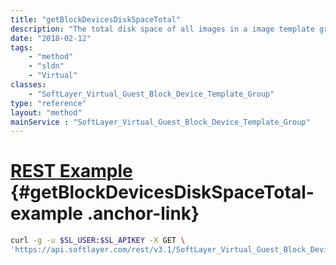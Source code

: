 ```yaml
---
title: "getBlockDevicesDiskSpaceTotal"
description: "The total disk space of all images in a image template group."
date: "2018-02-12"
tags:
    - "method"
    - "sldn"
    - "Virtual"
classes:
    - "SoftLayer_Virtual_Guest_Block_Device_Template_Group"
type: "reference"
layout: "method"
mainService : "SoftLayer_Virtual_Guest_Block_Device_Template_Group"
---
```


# [REST Example](#getBlockDevicesDiskSpaceTotal-example) <a href="/article/rest/"><i class="fas fa-question"></i></a> {#getBlockDevicesDiskSpaceTotal-example .anchor-link} 
```bash
curl -g -u $SL_USER:$SL_APIKEY -X GET \
'https://api.softlayer.com/rest/v3.1/SoftLayer_Virtual_Guest_Block_Device_Template_Group/{SoftLayer_Virtual_Guest_Block_Device_Template_GroupID}/getBlockDevicesDiskSpaceTotal'
```
